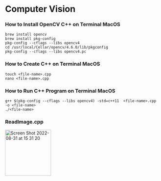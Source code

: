 # Computer Vision

### How to Install OpenCV C++ on Terminal MacOS
```
brew install opencv
brew install pkg-config
pkg-config --cflags --libs opencv4
cd /usr/local/Cellar/opencv/4.6.0/lib/pkgconfig
pkg-config --cflags --libs opencv4.pc
```

### How to Create C++ on Terminal MacOS
```
touch <file-name>.cpp
nano <file-name>.cpp
```

### How to Run C++ Program on Terminal MacOS
```
g++ $(pkg-config --cflags --libs opencv4) -std=c++11  <file-name>.cpp -o <file-name>
./<file-name>
```

### ReadImage.cpp
<img width="150" alt="Screen Shot 2022-08-31 at 15 31 20" src="https://user-images.githubusercontent.com/49669018/187645344-c46934b2-aad2-402b-b7c6-1880defddad8.png">
